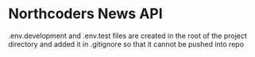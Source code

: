 # Northcoders News API

.env.development and .env.test files are created in the root of the project directory and added it in .gitignore so that it cannot be pushed into repo